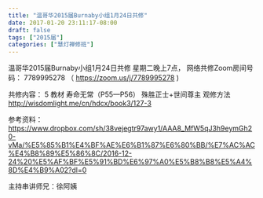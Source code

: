```yaml
---
title: "温哥华2015届Burnaby小组1月24日共修"
date: 2017-01-20 23:11:17-08:00
draft: false
tags: ["2015届"]
categories: ["慧灯禅修班"]
---
```

温哥华2015届Burnaby小组1月24日共修
星期二晚上7点，
网络共修Zoom房间号码： 7789995278 （ https://zoom.us/j/7789995278 )

共修内容：
5	教材 寿命无常（P55—P56）	殊胜正士+世间尊主 观修方法
http://wisdomlight.me/cn/hdcx/book3/127-3

参考资料：
https://www.dropbox.com/sh/38vejegtr97awy1/AAA8_MfW5qJ3h9eymGh20-vMa/%E5%85%B1%E4%BF%AE%E6%B1%87%E6%80%BB/%E7%AC%AC%E4%B8%89%E5%86%8C/2016-12-24%20%E5%AF%BF%E5%91%BD%E6%97%A0%E5%B8%B8%E5%A4%8D%E4%B9%A02?dl=0

主持串讲师兄：徐阿姨
